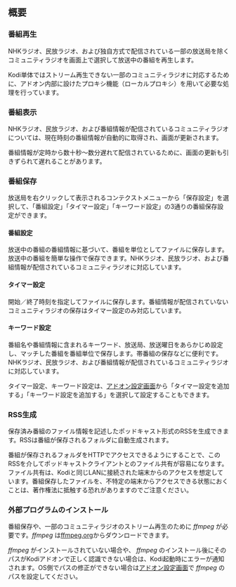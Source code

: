 
## 概要

### 番組再生

NHKラジオ、民放ラジオ、および独自方式で配信されている一部の放送局を除くコミュニティラジオを画面上で選択して放送中の番組を再生します。

Kodi単体ではストリーム再生できない一部のコミュニティラジオに対応するために、アドオン内部に設けたプロキシ機能（ローカルプロキシ）を用いて必要な処理を行っています。

### 番組表示

NHKラジオ、民放ラジオ、および番組情報が配信されているコミュニティラジオについては、現在時刻の番組情報が自動的に取得され、画面が更新されます。

番組情報が定時から数十秒〜数分遅れて配信されているために、画面の更新も引きずられて遅れることがあります。

### 番組保存

放送局を右クリックして表示されるコンテクストメニューから「保存設定」を選択して、「番組設定」「タイマー設定」「キーワード設定」の3通りの番組保存設定ができます。

#### 番組設定
放送中の番組の番組情報に基づいて、番組を単位としてファイルに保存します。放送中の番組を簡単な操作で保存できます。NHKラジオ、民放ラジオ、および番組情報が配信されているコミュニティラジオに対応しています。

#### タイマー設定
開始／終了時刻を指定してファイルに保存します。番組情報が配信されていないコミュニティラジオの保存はタイマー設定のみ対応しています。

#### キーワード設定
番組名や番組情報に含まれるキーワード、放送局、放送曜日をあらかじめ設定し、マッチした番組を番組単位で保存します。帯番組の保存などに便利です。NHKラジオ、民放ラジオ、および番組情報が配信されているコミュニティラジオに対応しています。

タイマー設定、キーワード設定は、[アドオン設定画面](./200_アドオン設定画面.md#一般)から「タイマー設定を追加する」「キーワード設定を追加する」を選択して設定することもできます。

### RSS生成

保存済み番組のファイル情報を記述したポッドキャスト形式のRSSを生成できます。RSSは番組が保存されるフォルダに自動生成されます。

番組が保存されるフォルダをHTTPでアクセスできるようにすることで、このRSSを介してポッドキャストクライアントとのファイル共有が容易になります。ファイル共有は、Kodiと同じLANに接続された端末からのアクセスを想定しています。番組保存したファイルを、不特定の端末からアクセスできる状態におくことは、著作権法に抵触する恐れがありますのでご注意ください。

### 外部プログラムのインストール

番組保存や、一部のコミュニティラジオのストリーム再生のために _ffmpeg_ が必要です。_ffmpeg_ は[ffmpeg.org](https://ffmpeg.org)からダウンロードできます。

_ffmpeg_ がインストールされていない場合や、 _ffmpeg_ のインストール後にそのパスがKodiアドオンで正しく認識できない場合は、Kodi起動時にエラーが通知されます。OS側でパスの修正ができない場合は[アドオン設定画面](./200_アドオン設定画面.md#その他)で _ffmpeg_ のパスを設定してください。
